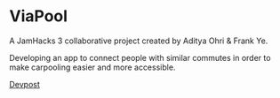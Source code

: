 # ViaPool
A JamHacks 3 collaborative project created by Aditya Ohri & Frank Ye.

Developing an app to connect people with similar commutes in order to make carpooling easier and more accessible.

[Devpost](https://devpost.com/software/viapool)
